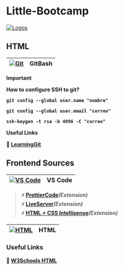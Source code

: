 # Little-Bootcamp
[![Logos](https://skillicons.dev/icons?i=git,github,vscode,figma,html,css,bootstrap,idea,java,htmx,postman)]()

## HTML

<b>

| [![Git](https://skillicons.dev/icons?i=git,github)](https://git-scm.com/downloads/win) | **GitBash** |
|--------------------------------------------|----------------------------------|

> [!Important]
> How to configure SSH to git?

```
git config --global user.name "nombre"
```
``` 
git config --global user.email "correo"
```
``` 
ssh-keygen -t rsa -b 4096 -C "correo"
```

Useful Links

:link: [LearningGit](https://learngitbranching.js.org/)

## Frontend Sources

| [![VS Code](https://skillicons.dev/icons?i=vscode)](https://code.visualstudio.com/download) | **VS Code** |
|--------------------------------------------|----------------------------------|

> :zap: [PrettierCode](https://marketplace.visualstudio.com/items?itemName=esbenp.prettier-vscode)*(Extension)* <br>
:zap: [LiveServer](https://marketplace.visualstudio.com/items?itemName=ritwickdey.LiveServer)*(Extension)* <br>
:zap: [HTML + CSS Intellisense](https://marketplace.visualstudio.com/items?itemName=ecmel.vscode-html-css)*(Extension)* <br>

| [![HTML](https://skillicons.dev/icons?i=html)]() | **HTML** |
|--------------------------------------------|----------------------------------|

### Useful Links

:link: [W3Schools HTML](https://www.w3schools.com/html/default.asp)